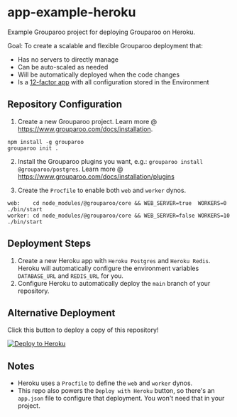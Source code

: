 # app-example-heroku

Example Grouparoo project for deploying Grouparoo on Heroku.

Goal: To create a scalable and flexible Grouparoo deployment that:

- Has no servers to directly manage
- Can be auto-scaled as needed
- Will be automatically deployed when the code changes
- Is a [12-factor app](https://12factor.net/) with all configuration stored in the Environment

## Repository Configuration

1. Create a new Grouparoo project. Learn more @ https://www.grouparoo.com/docs/installation.

```
npm install -g grouparoo
grouparoo init .
```

2. Install the Grouparoo plugins you want, e.g.: `grouparoo install @grouparoo/postgres`. Learn more @ https://www.grouparoo.com/docs/installation/plugins

3. Create the `Procfile` to enable both `web` and `worker` dynos.

```
web:    cd node_modules/@grouparoo/core && WEB_SERVER=true  WORKERS=0  ./bin/start
worker: cd node_modules/@grouparoo/core && WEB_SERVER=false WORKERS=10 ./bin/start
```

## Deployment Steps

1. Create a new Heroku app with `Heroku Postgres` and `Heroku Redis`. Heroku will automatically configure the environment variables `DATABASE_URL` and `REDIS_URL` for you.
2. Configure Heroku to automatically deploy the `main` branch of your repository.

## Alternative Deployment

Click this button to deploy a copy of this repository!

[![Deploy to Heroku](https://www.herokucdn.com/deploy/button.svg)](https://heroku.com/deploy?template=https://github.com/grouparoo/app-example-heroku)

## Notes

- Heroku uses a `Procfile` to define the `web` and `worker` dynos.
- This repo also powers the `Deploy with Heroku` button, so there's an `app.json` file to configure that deployment. You won't need that in your project.
